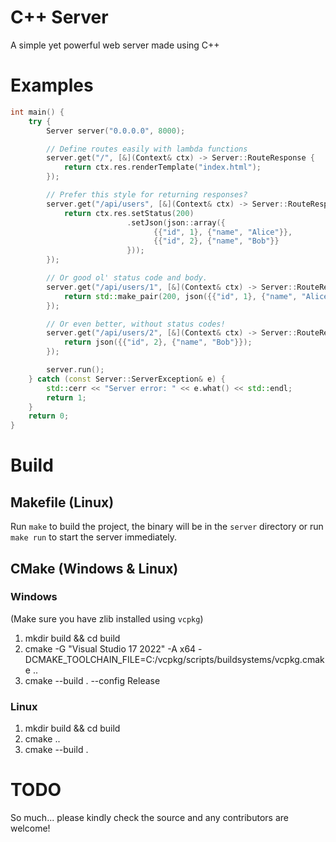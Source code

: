 # C++ Server
A simple yet powerful web server made using C++

# Examples
```cpp
int main() {
    try {
        Server server("0.0.0.0", 8000);

        // Define routes easily with lambda functions
        server.get("/", [&](Context& ctx) -> Server::RouteResponse {
            return ctx.res.renderTemplate("index.html");
        });

        // Prefer this style for returning responses?
        server.get("/api/users", [&](Context& ctx) -> Server::RouteResponse {
            return ctx.res.setStatus(200)
                          .setJson(json::array({
                                {{"id", 1}, {"name", "Alice"}},
                                {{"id", 2}, {"name", "Bob"}}
                          }));
        });

        // Or good ol' status code and body.
        server.get("/api/users/1", [&](Context& ctx) -> Server::RouteResponse {
            return std::make_pair(200, json({{"id", 1}, {"name", "Alice"}}));
        });

        // Or even better, without status codes!
        server.get("/api/users/2", [&](Context& ctx) -> Server::RouteResponse {;
            return json({{"id", 2}, {"name", "Bob"}});
        });

        server.run();     
    } catch (const Server::ServerException& e) {
        std::cerr << "Server error: " << e.what() << std::endl;
        return 1;
    }
    return 0;
}
```

# Build
## Makefile (Linux)
Run `make` to build the project, the binary will be in the `server` directory or run `make run` to start the server immediately.
## CMake (Windows & Linux)
### Windows
(Make sure you have zlib installed using `vcpkg`)
1. mkdir build && cd build
2. cmake -G "Visual Studio 17 2022" -A x64 -DCMAKE_TOOLCHAIN_FILE=C:/vcpkg/scripts/buildsystems/vcpkg.cmake ..
3. cmake --build . --config Release 
### Linux
1. mkdir build && cd build
2. cmake ..
3. cmake --build .

# TODO
So much... please kindly check the source and any contributors are welcome!
